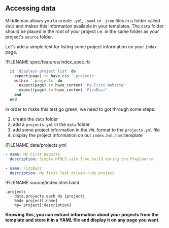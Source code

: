 ## Accessing data

Middleman allows you to create `.yml`, `.yaml` or `.json` files in a folder called `data` and makes this information available in your templates. The `data` folder should be placed in the root of your project i.e. in the same folder as your project's `source` folder.

Let's add a simple test for listing some project information on your `index` page. 

!FILENAME spec/features/index_spec.rb
```ruby 
  it 'displays project list' do
    expect(page).to have_css '.projects'
    within '.projects' do
      expect(page).to have_content 'My First Website'
      expect(page).to have_content 'FizzBuzz'
    end
  end
```

In order to make this test go green, we need to got through some steps:
1. create the `data` folder
2. add a `projects.yml` in the `data` folder
3. add some project information in the `YML` format to the `projects.yml` file
4. display the project information on our `index.hml.haml`template

!FILENAME data/projects.yml
```yml
- name: My First Website
  description: Simple HTML5 site I've build during the PrepCourse

- name: FizzBuzz
  description: My first Test driven ruby project
```

!FILENAME source/index.html.haml
```haml
.projects
  - data.projects.each do |project|
    %h4= project[:name]
    %p= project[:description]
```

**Knowing this, you can extract information about your projects from the template and store it in a YAML file and display it on any page you want.** 

